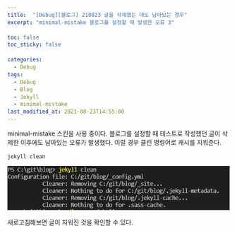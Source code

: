 ```yaml
---
title:  "[Debug][블로그] 210823 글을 삭제했는 데도 남아있는 경우"
excerpt: "minimal-mistake 블로그를 설정할 때 발생한 오류 3"

toc: false
toc_sticky: false

categories:
  - Debug
tags:
  - Debug
  - Blog
  - Jekyll
  - minimal-mistake
last_modified_at: 2021-08-23T14:55:00
---
```


minimal-mistake 스킨을 사용 중이다.
블로그를 설정할 때 테스트로 작성했던 글이 삭제한 이후에도 남아있는 오류가 발생했다.
이럴 경우 클린 명령어로 캐시를 지워준다.

```
jekyll clean
```

<p class="code"><img src="/assets/images/21090610.png" /></p>

새로고침해보면 글이 지워진 것을 확인할 수 있다.

